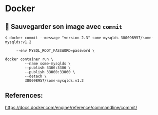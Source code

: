 # Docker

## :pushpin: Sauvegarder son image avec `commit`

```
$ docker commit --message "version 2.3" some-mysqlds 300098957/some-mysqlds:v1.2
```

         --env MYSQL_ROOT_PASSWORD=password \


```
docker container run \
         --name some-mysqlds \
         --publish 3306:3306 \
         --publish 33060:33060 \
         --detach \
         300098957/some-mysqlds:v1.2
```

## References:

https://docs.docker.com/engine/reference/commandline/commit/
